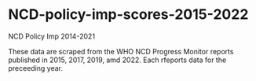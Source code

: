 # NCD-policy-imp-scores-2015-2022
NCD Policy Imp 2014-2021

These data are scraped from the WHO NCD Progress Monitor reports published in 2015, 2017, 2019, amd 2022. Each rfeports data for the preceeding year. 
